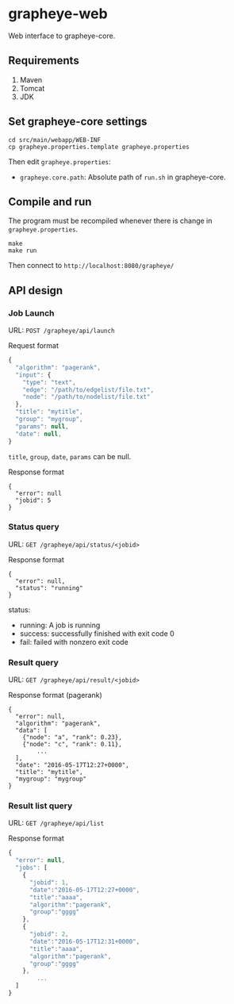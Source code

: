 # grapheye-web

Web interface to grapheye-core.

## Requirements

1. Maven
2. Tomcat
3. JDK

## Set grapheye-core settings

```
cd src/main/webapp/WEB-INF
cp grapheye.properties.template grapheye.properties
```

Then edit `grapheye.properties`:

- `grapheye.core.path`: Absolute path of `run.sh` in grapheye-core.

## Compile and run

The program must be recompiled whenever there is change in `grapheye.properties`.

```
make
make run
```

Then connect to `http://localhost:8080/grapheye/`

## API design

### Job Launch

URL: `POST /grapheye/api/launch`

Request format

```js
{
  "algorithm": "pagerank",
  "input": {
    "type": "text",
    "edge": "/path/to/edgelist/file.txt",
    "node": "/path/to/nodelist/file.txt"
  },
  "title": "mytitle",
  "group": "mygroup",
  "params": null,
  "date": null,
}
```

`title`, `group`, `date`, `params` can be null.

Response format

```
{
  "error": null
  "jobid": 5
}
```

### Status query

URL: `GET /grapheye/api/status/<jobid>`

Response format

```
{
  "error": null,
  "status": "running"
}
```

status:

- running: A job is running
- success: successfully finished with exit code 0
- fail: failed with nonzero exit code

### Result query

URL: `GET /grapheye/api/result/<jobid>`

Response format (pagerank)

```
{
  "error": null,
  "algorithm": "pagerank",
  "data": [
    {"node": "a", "rank": 0.23},
    {"node": "c", "rank": 0.11},
        ...
  ],
  "date": "2016-05-17T12:27+0000",
  "title": "mytitle",
  "mygroup": "mygroup"
}
```

### Result list query

URL: `GET /grapheye/api/list`

Response format

```js
{
  "error": null,
  "jobs": [
    {
      "jobid": 1,
      "date":"2016-05-17T12:27+0000",
      "title":"aaaa",
      "algorithm":"pagerank",
      "group":"gggg"
    },
    {
      "jobid": 2,
      "date":"2016-05-17T12:31+0000",
      "title":"aaaa",
      "algorithm":"pagerank",
      "group":"gggg"
    },
        ...
  ]
}
```


